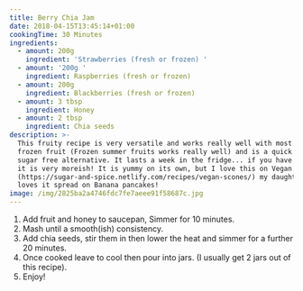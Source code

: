 ```yaml
---
title: Berry Chia Jam
date: 2018-04-15T13:45:14+01:00
cookingTime: 30 Minutes
ingredients:
  - amount: 200g
    ingredient: 'Strawberries (fresh or frozen) '
  - amount: '200g '
    ingredient: Raspberries (fresh or frozen)
  - amount: 200g
    ingredient: Blackberries (fresh or frozen)
  - amount: 3 tbsp
    ingredient: Honey
  - amount: 2 tbsp
    ingredient: Chia seeds
description: >-
  This fruity recipe is very versatile and works really well with most fresh or
  frozen fruit (Frozen summer fruits works really well) and is a quick healthy
  sugar free alternative. It lasts a week in the fridge... if you have any left
  it is very moreish! It is yummy on its own, but I love this on Vegan Scones
  (https://sugar-and-spice.netlify.com/recipes/vegan-scones/) my daughter really
  loves it spread on Banana pancakes!
image: /img/2825ba2a4746fdc7fe7aeee91f58687c.jpg
---
```

1. Add fruit and honey to saucepan, Simmer for 10 minutes.
2. Mash until a smooth(ish) consistency.
3. Add chia seeds, stir them in then lower the heat and simmer for a further 20 minutes.
4. Once cooked leave to cool then pour into jars. (I usually get 2 jars out of this recipe).
5. Enjoy!
